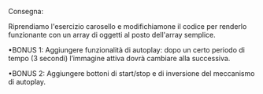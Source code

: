 Consegna:

Riprendiamo l'esercizio carosello e modifichiamone il codice per renderlo funzionante con un array di oggetti al posto dell'array semplice.

•BONUS 1:
Aggiungere funzionalità di autoplay: dopo un certo periodo di tempo (3 secondi) l’immagine attiva dovrà cambiare alla successiva.

•BONUS 2:
Aggiungere bottoni di start/stop e di inversione del meccanismo di autoplay.
